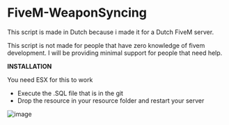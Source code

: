 # FiveM-WeaponSyncing

 This script is made in Dutch because i made it for a Dutch FiveM server.

This script is not made for people that have zero knowledge of fivem development. 
I will be providing minimal support for people that need help.

**INSTALLATION**

 You need ESX for this to work
 - Execute the .SQL file that is in the git
 - Drop the resource in your resource folder and restart your server

![image](https://user-images.githubusercontent.com/87041564/212182964-a33ef9db-e670-4caf-93ab-30448d5f814a.png)
